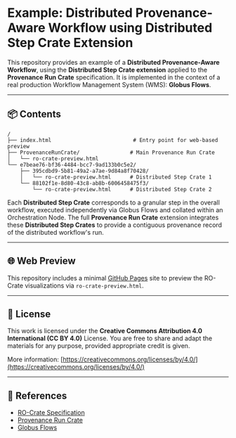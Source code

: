 # Example: Distributed Provenance-Aware Workflow using Distributed Step Crate Extension

This repository provides an example of a **Distributed Provenance-Aware Workflow**, using the **Distributed Step Crate extension** applied to the **Provenance Run Crate** specification. It is implemented in the context of a real production Workflow Management System (WMS): **Globus Flows**.

---

## 📦 Contents

```
/
├── index.html                          # Entry point for web-based preview
├── ProvenanceRunCrate/                # Main Provenance Run Crate
│   └── ro-crate-preview.html
└── e7beae76-bf36-4484-bcc7-9ad133b0c5e2/
    ├── 395cdbd9-5b81-49a2-a7ae-9d84a8f70428/
    │   └── ro-crate-preview.html      # Distributed Step Crate 1
    └── 88102f1e-8d80-43c8-ab8b-6006458475f3/
        └── ro-crate-preview.html      # Distributed Step Crate 2
```

Each **Distributed Step Crate** corresponds to a granular step in the overall workflow, executed independently via Globus Flows and collated within an Orchestration Node. The full **Provenance Run Crate** extension integrates these **Distributed Step Crates** to provide a contiguous provenance record of the distributed workflow's run.

---

## 🌐 Web Preview

This repository includes a minimal [GitHub Pages](https://gusellerm.github.io/distributed-provenance-example/) site to preview the RO-Crate visualizations via `ro-crate-preview.html`.

---

## 🧾 License

This work is licensed under the **Creative Commons Attribution 4.0 International (CC BY 4.0)** License.
You are free to share and adapt the materials for any purpose, provided appropriate credit is given.

More information: [https://creativecommons.org/licenses/by/4.0/](https://creativecommons.org/licenses/by/4.0/)

---

## 🔗 References

- [RO-Crate Specification](https://www.researchobject.org/ro-crate/)
- [Provenance Run Crate](https://www.researchobject.org/workflow-run-crate/profiles/provenance_run_crate/)
- [Globus Flows](https://www.google.com/search?client=safari&rls=en&q=Globus+FLows&ie=UTF-8&oe=UTF-8)
